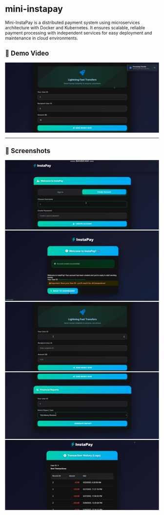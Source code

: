 # mini-instapay
Mini-InstaPay is a distributed payment system using microservices architecture with Docker and Kubernetes. It ensures scalable, reliable payment processing with independent services for easy deployment and maintenance in cloud environments.

## 🎥 Demo Video

[![Watch Demo](reportwithnoification.jpg)](Demo.mp4)

---

## 📸 Screenshots

![Login Screen](register.jpg)  
![Welcome Back Screen](welcomback.jpg)  
![Transaction Screen](transaction.jpg)  
![Report Screen](report.jpg)  
![Logs Screen](logs.jpg)
